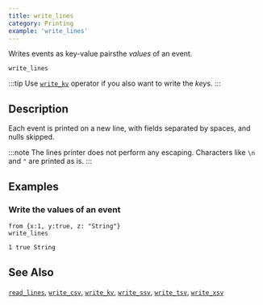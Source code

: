 ```yaml
---
title: write_lines
category: Printing
example: 'write_lines'
---
```

Writes events as key-value pairsthe *values* of an event.

```tql
write_lines
```

:::tip
Use [`write_kv`](/reference/operators/write_kv) operator if you also want to write the *key*s.
:::

## Description

Each event is printed on a new line, with fields separated by spaces,
and nulls skipped.

:::note
The lines printer does not perform any escaping. Characters like `\n` and `"`
are printed as is.
:::

## Examples

### Write the values of an event

```tql
from {x:1, y:true, z: "String"}
write_lines
```

```txt
1 true String
```

## See Also

[`read_lines`](/reference/operators/read_lines),
[`write_csv`](/reference/operators/write_csv),
[`write_kv`](/reference/operators/write_kv),
[`write_ssv`](/reference/operators/write_ssv),
[`write_tsv`](/reference/operators/write_tsv),
[`write_xsv`](/reference/operators/write_xsv)
